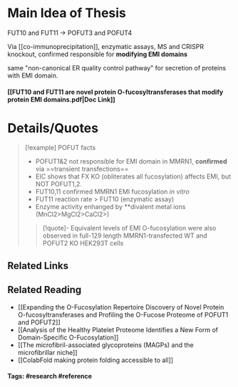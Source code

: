 # Main Idea of Thesis

FUT10 and FUT11 -> POFUT3 and POFUT4

Via [[co-immunoprecipitation]], enzymatic assays, MS and CRISPR knockout, confirmed responsible for **modifying EMI domains**

same "non-canonical ER quality control pathway" for secretion of proteins with EMI domain.

#### [[FUT10 and FUT11 are novel protein O-fucosyltransferases that modify protein EMI domains.pdf|Doc Link]]

# Details/Quotes

> [!example] POFUT facts
> - POFUT1&2 not responsible for EMI domain in MMRN1, **confirmed** via ==transient transfections==
> - EIC shows that FX KO (obliterates all fucosylation) affects EMI, but NOT POFUT1,2.
> - FUT10,11 confirmed MMRN1 EMI fucosylation *in vitro*
> - FUT11 reaction rate > FUT10 (enzymatic assay)
> - Enzyme activity enhanged by **divalent metal ions (MnCl2>MgCl2>CaCl2>)
> 
> >[!quote]-
> >Equivalent levels of EMI O-fucosylation were also observed in full-129 length MMRN1-transfected WT and POFUT2 KO HEK293T cells

## Related Links

## Related Reading
- [[Expanding the O-Fucosylation Repertoire Discovery of Novel Protein O-fucosyltransferases and Profiling the O-Fucose Proteome of POFUT1 and POFUT2]]
- [[Analysis of the Healthy Platelet Proteome Identifies a New Form of Domain-Specific O-Fucosylation]]
- [[The microfibril-associated glycoproteins (MAGPs) and the microfibrillar niche]]
- [[ColabFold making protein folding accessible to all]]



#### Tags: #research #reference 